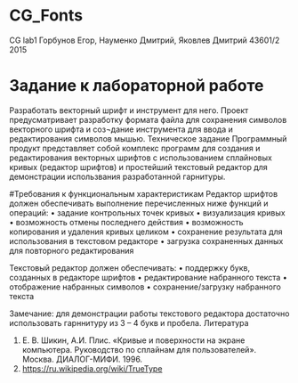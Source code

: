 # CG_Fonts
CG lab1
Горбунов Егор, Науменко Дмитрий, Яковлев Дмитрий 
43601/2  2015

# Задание к лабораторной работе
Разработать векторный шрифт и инструмент для него. Проект предусматривает разработку формата файла для сохранения 
символов векторного шрифта и соз¬дание инструмента для ввода и редактирования символов мышью.
Техническое задание 
Программный продукт представляет собой комплекс программ для создания и редактирования векторных шрифтов с использованием 
сплайновых кривых (редактор шрифтов) и простейший текстовый редактор для демонстрации использвания разработанной гарнитуры.

#Требования к функциональным характеристикам 
Редактор шрифтов должен обеспечивать выполнение перечисленных ниже функций и операций: 
•	задание контрольных точек кривых 
•	визуализация кривых 
•	возможность отмены последнего действия 
•	возможность копирования и удаления кривых целиком 
•	сохранение результата для использования в текстовом редакторе 
•	загрузка сохраненных данных для повторного редактирования 

Текстовый редактор должен обеспечивать: 
•	поддержку букв, созданных в редакторе шрифтов 
•	редактирование набранного текста 
•	отображение набранных символов 
•	сохранение/загрузку набранного текста 

Замечание: для демонстрации работы текстового редактора достаточно использовать гарннитуру из 3 – 4 букв и пробела.
Литература 
1.	Е. В. Шикин, А.И. Плис. «Кривые и поверхности на экране компьютера. Руководство по сплайнам для пользователей». 
Москва. ДИАЛОГ-МИФИ. 1996. 
2.	https://ru.wikipedia.org/wiki/TrueType


